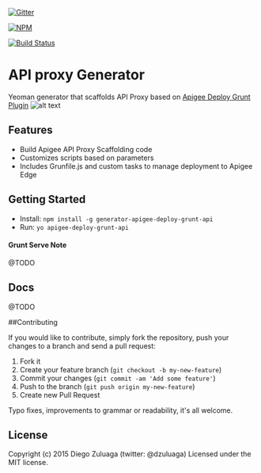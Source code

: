 [![Gitter](https://badges.gitter.im/Join%20Chat.svg)](https://gitter.im/apigeecs/apigee-deploy-grunt-plugin?utm_source=badge&utm_medium=badge&utm_campaign=pr-badge)

[![NPM](https://nodei.co/npm/generator-apigee-deploy-grunt-api.png?downloads=true&downloadRank=true&stars=true)](https://nodei.co/npm/generator-apigee-deploy-grunt-api/)

[![Build Status](https://travis-ci.org/apigeecs/apigee-deploy-grunt-plugin.svg?branch=master)](https://travis-ci.org/apigeecs/apigee-deploy-grunt-plugin)

API proxy Generator
=====

Yeoman generator that scaffolds API Proxy based on [Apigee Deploy Grunt Plugin](https://github.com/apigeecs/apigee-deploy-grunt-plugin)
![alt text](https://www.dropbox.com/s/6ct0p4dks20vdle/generator-apigee-api-proxy5.gif?dl=1 "yo apigee-deploy-grunt-api")

## Features

* Build Apigee API Proxy Scaffolding code
* Customizes scripts based on parameters
* Includes Grunfile.js and custom tasks to manage deployment to Apigee Edge

## Getting Started

- Install: `npm install -g generator-apigee-deploy-grunt-api`
- Run: `yo apigee-deploy-grunt-api`

#### Grunt Serve Note

@TODO

## Docs

@TODO

##Contributing

If you would like to contribute, simply fork the repository, push your changes to a branch and send a pull request:

1. Fork it
2. Create your feature branch (`git checkout -b my-new-feature`)
3. Commit your changes (`git commit -am 'Add some feature'`)
4. Push to the branch (`git push origin my-new-feature`)
5. Create new Pull Request

Typo fixes, improvements to grammar or readability, it's all welcome.

## License

Copyright (c) 2015 Diego Zuluaga (twitter: @dzuluaga)
Licensed under the MIT license.
